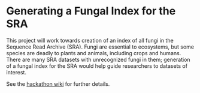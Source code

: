 # Generating a Fungal Index for the SRA
This project will work towards creation of an index of all fungi in the Sequence Read Archive (SRA). 
Fungi are essential to ecosystems, but some species are deadly to plants and animals, including crops and humans.  There are many SRA datasets with unrecognized fungi in them; generation of a fungal index for the SRA would help guide researchers to datasets of interest. 

See the [hackathon wiki](https://github.com/NCBI-Hackathons/Generating-a-Fungal-Index-for-the-SRA/wiki) for further details.
